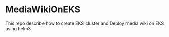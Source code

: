 # MediaWikiOnEKS
This repo describe how to create EKS cluster and Deploy media wiki on EKS using helm3
